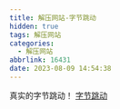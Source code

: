 ```yaml
---
title: 解压网站-字节跳动
hidden: true
tags: 解压网站
categories:
  - 解压网站
abbrlink: 16431
date: 2023-08-09 14:54:38
---
```


真实的字节跳动！
[字节跳动](http://magickeyboard.io)